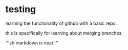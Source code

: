 # testing

learning the functionality of github with a basic repo.

this is specifically for learning about merging branches.

'''sh
markdown is neat
'''
